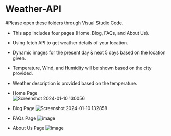 # Weather-API
#Please open these folders through Visual Studio Code.

  - This app includes four pages (Home. Blog, FAQs, and About Us).
  - Using fetch API to get weather details of your location.
  - Dynamic images for the present day & next 5 days based on the location given.
  - Temperature, Wind, and Humidity will be shown based on the city provided.
  -	Weather description is provided based on the temperature.

  - Home Page    
![Screenshot 2024-01-10 130056](https://github.com/Yaswanth6303/Weather-API/assets/144692822/e4c3f14e-cb49-4c6d-816e-2bc6932dbfd0)

  - Blog Page
![Screenshot 2024-01-10 132858](https://github.com/Yaswanth6303/Weather-API/assets/144692822/02e969a5-6f88-4579-aac5-4351ee4cd603)

  - FAQs Page
![image](https://github.com/Yaswanth6303/Weather-API/assets/144692822/8206dbc8-9020-4f78-8cdf-d01df8fa9df9)

  - About Us Page
![image](https://github.com/Yaswanth6303/Weather-API/assets/144692822/67bc9292-0f6a-4477-9092-b6b211009787)

